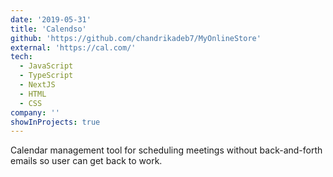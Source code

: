 ```yaml
---
date: '2019-05-31'
title: 'Calendso'
github: 'https://github.com/chandrikadeb7/MyOnlineStore'
external: 'https://cal.com/'
tech:
  - JavaScript
  - TypeScript
  - NextJS
  - HTML
  - CSS
company: ''
showInProjects: true
---
```


Calendar management tool for scheduling meetings without back-and-forth emails so user can get back to work.
